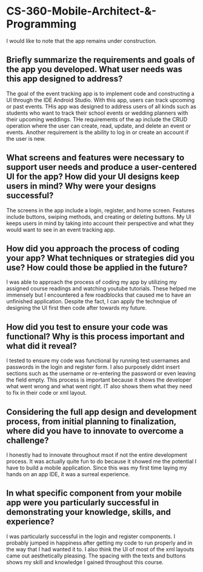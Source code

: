 # CS-360-Mobile-Architect-&-Programming

I would like to note that the app remains under construction.

## Briefly summarize the requirements and goals of the app you developed. What user needs was this app designed to address?
The goal of the event tracking app is to implement code and constructing a UI through the IDE Android Studio. With this app, users can track upcoming or past events. THis app was designed to address users of all kinds such as students who want to track their school events or wedding planners with their upcoming weddings. THe requirements of the ap include the CRUD operation where the user can create, read, update, and delete an event or events. Another requirement is the ability to log in or create an account if the user is new. 

## What screens and features were necessary to support user needs and produce a user-centered UI for the app? How did your UI designs keep users in mind? Why were your designs successful?
The screens in the app include a login, register, and home screen. Features include buttons, swiping methods, and creating or deleting buttons. My UI keeps users in mind by taking into account their perspective and what they would want to see in an event tracking app. 

## How did you approach the process of coding your app? What techniques or strategies did you use? How could those be applied in the future?
I was able to approach the process of coding my app by utilizing my assigned course readings and watching youtube tutorials. These helped me immensely but I encountered a few roadblocks that caused me to have an unfinished application. Despite the fact, I can apply the technqiue of designing the UI first then code after towards my future. 

## How did you test to ensure your code was functional? Why is this process important and what did it reveal?
I tested to ensure my code was functional by running test usernames and passwords in the login and register form. I also purposely didnt insert sections such as the username or re-entering the password or even leaving the field empty. This process is important because it shows the developer what went wrong and what went right. IT also shows them what they need to fix in their code or xml layout. 

## Considering the full app design and development process, from initial planning to finalization, where did you have to innovate to overcome a challenge?
I honestly had to innovate throughout msot if not the entire development process. It was actually quite fun to do because it showed me the potential I have to build a mobile application. Since this was my first time laying my hands on an app IDE, it was a surreal experience. 

## In what specific component from your mobile app were you particularly successful in demonstrating your knowledge, skills, and experience?
I was particularly successful in the login and register components. I probably jumped in happiness after getting my code to run properly and in the way that I had wanted it to. I also think the UI of most of the xml layouts came out aesthetically pleasing. The spacing with the texts and buttons shows my skill and knowledge I gained throughout this course. 
